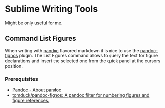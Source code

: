 Sublime Writing Tools
=====================

Might be only useful for me.

## Command List Figures

When writing with [pandoc][pandoc] flavored markdown it is nice to use the [pandoc-fignos][fignos] plugin. The List Figures command allows to query the text for figure declarations and insert the selected one from the quick panel at the cursors position.  

### Prerequisites  

- [Pandoc - About pandoc][pandoc]
- [tomduck/pandoc-fignos: A pandoc filter for numbering figures and figure references.][fignos]

[pandoc]: https://pandoc.org/ 
[fignos]: https://github.com/tomduck/pandoc-fignos 
